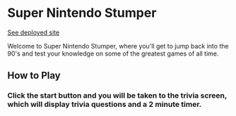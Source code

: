 # Super Nintendo Stumper

[See deployed site](https://darrenjhall4.github.io/Super-Nintendo-Stumper/)

Welcome to Super Nintendo Stumper, where you'll get to jump back into the 90's and test your knowledge on some of the greatest games of all time.

## How to Play

### Click the start button and you will be taken to the trivia screen, which will display trivia questions and a 2 minute timer.
